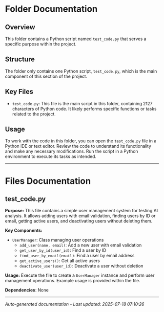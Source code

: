 # Folder Documentation

## Overview
This folder contains a Python script named `test_code.py` that serves a specific purpose within the project. 

## Structure
The folder only contains one Python script, `test_code.py`, which is the main component of this section of the project.

## Key Files
- `test_code.py`: This file is the main script in this folder, containing 2127 characters of Python code. It likely performs specific functions or tasks related to the project.

## Usage
To work with the code in this folder, you can open the `test_code.py` file in a Python IDE or text editor. Review the code to understand its functionality and make any necessary modifications. Run the script in a Python environment to execute its tasks as intended.

---

# Files Documentation

## test_code.py

**Purpose:** This file contains a simple user management system for testing AI analysis. It allows adding users with email validation, finding users by ID or email, getting active users, and deactivating users without deleting them.

**Key Components:**
- `UserManager`: Class managing user operations
  - `add_user(name, email)`: Add a new user with email validation
  - `get_user_by_id(user_id)`: Find a user by ID
  - `find_user_by_email(email)`: Find a user by email address
  - `get_active_users()`: Get all active users
  - `deactivate_user(user_id)`: Deactivate a user without deletion

**Usage:** Execute the file to create a `UserManager` instance and perform user management operations. Example usage is provided within the file.

**Dependencies:** None

---
*Auto-generated documentation - Last updated: 2025-07-18 07:10:26*
